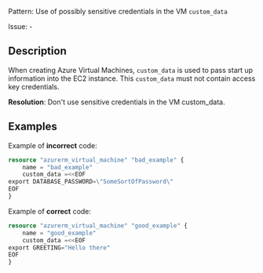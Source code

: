 Pattern: Use of possibly sensitive credentials in the VM `custom_data`

Issue: -

## Description

When creating Azure Virtual Machines, `custom_data` is used to pass start up information into the EC2 instance. This `custom_data` must not contain access key credentials.

**Resolution**: Don't use sensitive credentials in the VM custom_data.

## Examples

Example of **incorrect** code:

```terraform
resource "azurerm_virtual_machine" "bad_example" {
	name = "bad_example"
	custom_data =<<EOF
export DATABASE_PASSWORD=\"SomeSortOfPassword\"
EOF
}
```

Example of **correct** code:

```terraform
resource "azurerm_virtual_machine" "good_example" {
	name = "good_example"
	custom_data =<<EOF
export GREETING="Hello there"
EOF
}
```